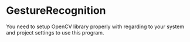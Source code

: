 # GestureRecognition

You need to setup OpenCV library properly with regarding to your system and project settings to use this program.
